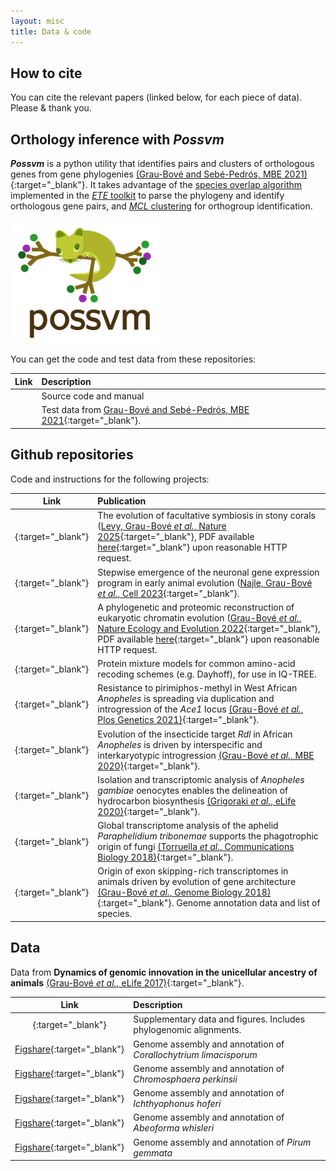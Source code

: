 ```yaml
---
layout: misc
title: Data & code
---
```


## How to cite

You can cite the relevant papers (linked below, for each piece of data). Please & thank you.

## Orthology inference with *Possvm*

***Possvm*** is a python utility that identifies pairs and clusters of orthologous genes from gene phylogenies [(Grau-Bové and Sebé-Pedrós, MBE 2021)](https://academic.oup.com/mbe/advance-article/doi/10.1093/molbev/msab234/6342420){:target="_blank"}. It takes advantage of the [species overlap algorithm](https://genomebiology.biomedcentral.com/articles/10.1186/gb-2007-8-6-r109) implemented in the [*ETE* toolkit](http://etetoolkit.org/docs/latest/tutorial/tutorial_phylogeny.html#species-overlap-so-algorithm) to parse the phylogeny and identify orthologous gene pairs, and [*MCL* clustering](https://micans.org/mcl/) for orthogroup identification. 

<img align="centre" width="240" src="/assets/img/possvm-logo.png">

You can get the code and test data from these repositories:

| Link | Description |
| :--: | :---------- |
| [<i class="fa fa-external-link"></i> <i class="fa fa-github"></i>](https://github.com/xgrau/possvm-orthology) | Source code and manual |
| [<i class="fa fa-external-link"></i> <i class="fa fa-github"></i>](https://github.com/xgrau/possvm-orthology-benchmarking) | Test data from [Grau-Bové and Sebé-Pedrós, MBE 2021](https://academic.oup.com/mbe/advance-article/doi/10.1093/molbev/msab234/6342420){:target="_blank"}. |

## Github repositories

Code and instructions for the following projects:

| Link | Publication |
| :--: | :---------- |
| [<i class="fa fa-external-link"></i> <i class="fa fa-github"></i>](https://github.com/xgrau/oculina-coral-sc-atlas/){:target="_blank"} | The evolution of facultative symbiosis in stony corals ([Levy, Grau-Bové *et al.*, Nature 2025](https://www.nature.com/articles/s41586-025-09623-6){:target="_blank"}, PDF available [here](https://xgrau.github.io/assets/img/levygrau25.pdf){:target="_blank"} upon reasonable HTTP request. |
| [<i class="fa fa-external-link"></i> <i class="fa fa-github"></i>](https://github.com/xgrau/placozoa-cell-type-evolution-code){:target="_blank"} | Stepwise emergence of the neuronal gene expression program in early animal evolution ([Najle, Grau-Bové *et al.*, Cell 2023](https://www.cell.com/cell/fulltext/S0092-8674(23)00917-0){:target="_blank"}. |
| [<i class="fa fa-external-link"></i> <i class="fa fa-github"></i>](https://github.com/sebepedroslab/chromatin-evolution-analysis){:target="_blank"} | A phylogenetic and proteomic reconstruction of eukaryotic chromatin evolution ([Grau-Bové *et al.*, Nature Ecology and Evolution 2022](https://www.nature.com/articles/s41559-022-01771-6){:target="_blank"}, PDF available [here](https://raw.githubusercontent.com/xgrau/xgrau.github.io/master/assets/d1ace5_23ff83e58266497f8de5d657ff376708.pdf){:target="_blank"} upon reasonable HTTP request. |
| [<i class="fa fa-external-link"></i> <i class="fa fa-github"></i>](https://github.com/xgrau/recoded-mixture-models){:target="_blank"} | Protein mixture models for common amino-acid recoding schemes (e.g. Dayhoff), for use in IQ-TREE. |
| [<i class="fa fa-external-link"></i> <i class="fa fa-github"></i>](https://github.com/xgrau/ace1-anopheles-report){:target="_blank"} | Resistance to pirimiphos-methyl in West African *Anopheles* is spreading via duplication and introgression of the *Ace1* locus [(Grau-Bové *et al.*, Plos Genetics 2021)](https://journals.plos.org/plosgenetics/article?id=10.1371/journal.pgen.1009253){:target="_blank"}. |
| [<i class="fa fa-external-link"></i> <i class="fa fa-github"></i>](https://github.com/xgrau/rdl-Agam-evolution){:target="_blank"} | Evolution of the insecticide target *Rdl* in African *Anopheles* is driven by interspecific and interkaryotypic introgression [(Grau-Bové *et al.*, MBE 2020)](https://academic.oup.com/mbe/article/37/10/2900/5843798){:target="_blank"}. |
| [<i class="fa fa-external-link"></i> <i class="fa fa-github"></i>](https://github.com/elifesciences-publications/oenocytes-agam){:target="_blank"} | Isolation and transcriptomic analysis of *Anopheles gambiae* oenocytes enables the delineation of hydrocarbon biosynthesis [(Grigoraki *et al.*, eLife 2020)](https://elifesciences.org/articles/58019){:target="_blank"}. |
| [<i class="fa fa-external-link"></i> <i class="fa fa-github"></i>](https://github.com/xgrau/paraphelidium2018){:target="_blank"} | Global transcriptome analysis of the aphelid *Paraphelidium tribonemae* supports the phagotrophic origin of fungi [(Torruella *et al.*, Communications Biology 2018)](https://www.nature.com/articles/s42003-018-0235-z){:target="_blank"}. |
| [<i class="fa fa-external-link"></i> <i class="fa fa-github"></i>](https://github.com/xgrau/alternativesplicing2018){:target="_blank"} | Origin of exon skipping-rich transcriptomes in animals driven by evolution of gene architecture [(Grau-Bové *et al.*, Genome Biology 2018)](https://genomebiology.biomedcentral.com/articles/10.1186/s13059-018-1499-9){:target="_blank"}. Genome annotation data and list of species. |


## Data

Data from **Dynamics of genomic innovation in the unicellular ancestry of animals** [(Grau-Bové *et al.*, eLife 2017)](https://elifesciences.org/articles/26036){:target="_blank"}.

| Link | Description |
| :--: | :---------- |
| [<i class="fa fa-external-link"></i> <i class="fa fa-github"></i>](https://github.com/xgrau/dynamicsinnovation2017){:target="_blank"} | Supplementary data and figures. Includes phylogenomic alignments. |
| [<i class="fa fa-external-link"></i> Figshare](https://figshare.com/articles/Genome_-_Corallochytrium_limacisporum/5426470){:target="_blank"} | Genome assembly and annotation of *Corallochytrium limacisporum* |
| [<i class="fa fa-external-link"></i> Figshare](https://figshare.com/articles/Genome_-_Chromosphaera_perkinsii/5426494){:target="_blank"} | Genome assembly and annotation of *Chromosphaera perkinsii* |
| [<i class="fa fa-external-link"></i> Figshare](https://figshare.com/articles/Genome_-_Ichthyophonus_hoferi/5426488){:target="_blank"} | Genome assembly and annotation of *Ichthyophonus hoferi* |
| [<i class="fa fa-external-link"></i> Figshare](https://figshare.com/articles/Genome_-_Abeoforma_whisleri_/5426458){:target="_blank"} | Genome assembly and annotation of *Abeoforma whisleri* |
| [<i class="fa fa-external-link"></i> Figshare](https://figshare.com/articles/Genome_-_Pirum_gemmata/5426506){:target="_blank"} | Genome assembly and annotation of *Pirum gemmata* |


